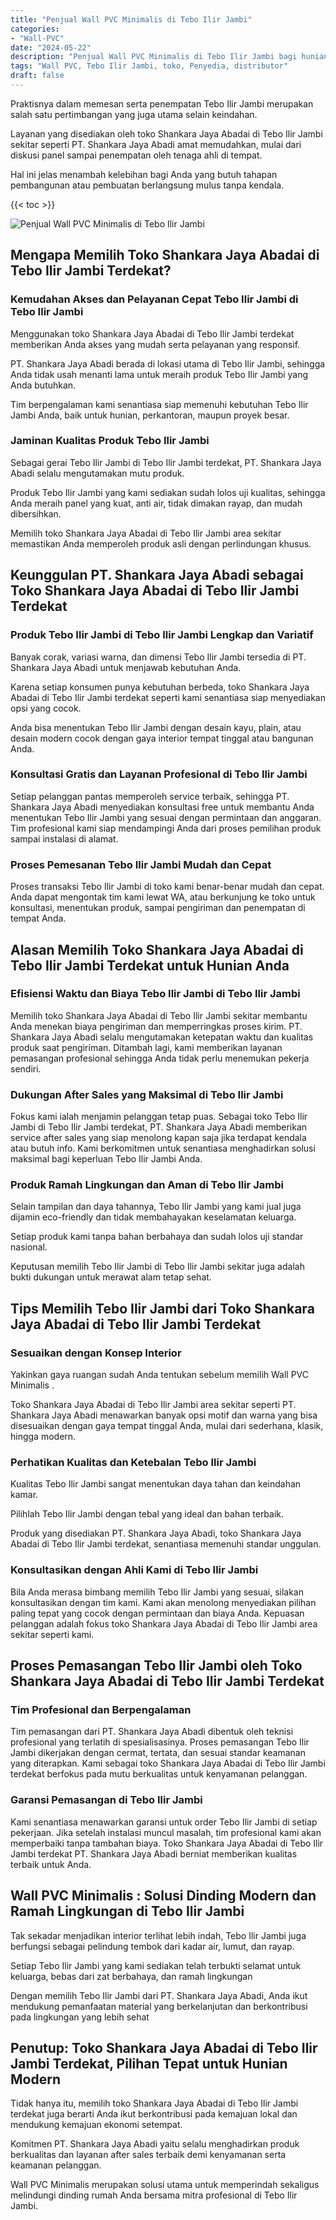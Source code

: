 ```yaml
---
title: "Penjual Wall PVC Minimalis di Tebo Ilir Jambi"
categories: 
- "Wall-PVC"
date: "2024-05-22"
description: "Penjual Wall PVC Minimalis di Tebo Ilir Jambi bagi hunian, kantor, dan toko. Material terbaik, pilihan motif, pilihan warna modern, beserta layanan penempatan oleh tim berpengalaman dan garansi resmi!|Layanan penyediaan Wall PVC Minimalis di Tebo Ilir Jambi bagi kebutuhan rumah, perkantoran, maupun gerai, dengan produk terbaik dan pemasangan oleh teknisi ahli serta garansi resmi.|Solusi Wall PVC Minimalis di Tebo Ilir Jambi yang terbukti untuk tempat tinggal, office, dan ritel, bersama produk berkualitas dan penempatan ditangani oleh teknisi profesional dan kepastian resmi.|Penyediaan Wall PVC Minimalis di Tebo Ilir Jambi bagi hunian, kantor, serta toko, dengan produk unggulan dan pemasangan ditangani oleh tenaga ahli profesional, dilengkapi dengan garansi resmi.}"
tags: "Wall PVC, Tebo Ilir Jambi, toko, Penyedia, distributor"
draft: false
---
```


Praktisnya dalam memesan serta penempatan Tebo Ilir Jambi merupakan salah satu pertimbangan yang juga utama selain keindahan.

Layanan yang disediakan oleh toko Shankara Jaya Abadai di Tebo Ilir Jambi sekitar seperti PT. Shankara Jaya Abadi amat memudahkan, mulai dari diskusi panel sampai penempatan oleh tenaga ahli di tempat.

Hal ini jelas menambah kelebihan bagi Anda yang butuh tahapan pembangunan atau pembuatan berlangsung mulus tanpa kendala.

{{< toc >}}

![Penjual Wall PVC Minimalis di Tebo Ilir Jambi](/images/Wall-PVC/Penjual-Wall-PVC-Minimalis-di-Tebo-Ilir-Jambi.png)


## Mengapa Memilih Toko Shankara Jaya Abadai di Tebo Ilir Jambi Terdekat?

### Kemudahan Akses dan Pelayanan Cepat Tebo Ilir Jambi di Tebo Ilir Jambi

Menggunakan toko Shankara Jaya Abadai di Tebo Ilir Jambi terdekat memberikan Anda akses yang mudah serta pelayanan yang responsif.

PT. Shankara Jaya Abadi berada di lokasi utama di Tebo Ilir Jambi, sehingga Anda tidak usah menanti lama untuk meraih produk Tebo Ilir Jambi yang Anda butuhkan.

Tim berpengalaman kami senantiasa siap memenuhi kebutuhan Tebo Ilir Jambi Anda, baik untuk hunian, perkantoran, maupun proyek besar.

### Jaminan Kualitas Produk Tebo Ilir Jambi

Sebagai gerai Tebo Ilir Jambi di Tebo Ilir Jambi terdekat, PT. Shankara Jaya Abadi selalu mengutamakan mutu produk.

Produk Tebo Ilir Jambi yang kami sediakan sudah lolos uji kualitas, sehingga Anda meraih panel yang kuat, anti air, tidak dimakan rayap, dan mudah dibersihkan.

Memilih toko Shankara Jaya Abadai di Tebo Ilir Jambi area sekitar memastikan Anda memperoleh produk asli dengan perlindungan khusus.

## Keunggulan PT. Shankara Jaya Abadi sebagai Toko Shankara Jaya Abadai di Tebo Ilir Jambi Terdekat

### Produk Tebo Ilir Jambi di Tebo Ilir Jambi Lengkap dan Variatif

Banyak corak, variasi warna, dan dimensi Tebo Ilir Jambi tersedia di PT. Shankara Jaya Abadi untuk menjawab kebutuhan Anda.

Karena setiap konsumen punya kebutuhan berbeda, toko Shankara Jaya Abadai di Tebo Ilir Jambi terdekat seperti kami senantiasa siap menyediakan opsi yang cocok.

Anda bisa menentukan Tebo Ilir Jambi dengan desain kayu, plain, atau desain modern cocok dengan gaya interior tempat tinggal atau bangunan Anda.

### Konsultasi Gratis dan Layanan Profesional di Tebo Ilir Jambi

Setiap pelanggan pantas memperoleh service terbaik, sehingga PT. Shankara Jaya Abadi menyediakan konsultasi free untuk membantu Anda menentukan Tebo Ilir Jambi yang sesuai dengan permintaan dan anggaran. Tim profesional kami siap mendampingi Anda dari proses pemilihan produk sampai instalasi di alamat.

### Proses Pemesanan Tebo Ilir Jambi Mudah dan Cepat

Proses transaksi Tebo Ilir Jambi di toko kami benar-benar mudah dan cepat. Anda dapat mengontak tim kami lewat WA, atau berkunjung ke toko untuk konsultasi, menentukan produk, sampai pengiriman dan penempatan di tempat Anda.

## Alasan Memilih Toko Shankara Jaya Abadai di Tebo Ilir Jambi Terdekat untuk Hunian Anda

### Efisiensi Waktu dan Biaya Tebo Ilir Jambi di Tebo Ilir Jambi

Memilih toko Shankara Jaya Abadai di Tebo Ilir Jambi sekitar membantu Anda menekan biaya pengiriman dan memperringkas proses kirim. PT. Shankara Jaya Abadi selalu mengutamakan ketepatan waktu dan kualitas produk saat pengiriman. Ditambah lagi, kami memberikan layanan pemasangan profesional sehingga Anda tidak perlu menemukan pekerja sendiri.

### Dukungan After Sales yang Maksimal di Tebo Ilir Jambi

Fokus kami ialah menjamin pelanggan tetap puas. Sebagai toko Tebo Ilir Jambi di Tebo Ilir Jambi terdekat, PT. Shankara Jaya Abadi memberikan service after sales yang siap menolong kapan saja jika terdapat kendala atau butuh info. Kami berkomitmen untuk senantiasa menghadirkan solusi maksimal bagi keperluan Tebo Ilir Jambi Anda.

### Produk Ramah Lingkungan dan Aman di Tebo Ilir Jambi

Selain tampilan dan daya tahannya, Tebo Ilir Jambi yang kami jual juga dijamin eco-friendly dan tidak membahayakan keselamatan keluarga.

Setiap produk kami tanpa bahan berbahaya dan sudah lolos uji standar nasional.

Keputusan memilih Tebo Ilir Jambi di Tebo Ilir Jambi sekitar juga adalah bukti dukungan untuk merawat alam tetap sehat.

## Tips Memilih Tebo Ilir Jambi dari Toko Shankara Jaya Abadai di Tebo Ilir Jambi Terdekat

### Sesuaikan dengan Konsep Interior 

Yakinkan gaya ruangan sudah Anda tentukan sebelum memilih  Wall PVC Minimalis .

Toko Shankara Jaya Abadai di Tebo Ilir Jambi area sekitar seperti PT. Shankara Jaya Abadi menawarkan banyak opsi motif dan warna yang bisa disesuaikan dengan gaya tempat tinggal Anda, mulai dari sederhana, klasik, hingga modern.

### Perhatikan Kualitas dan Ketebalan Tebo Ilir Jambi

Kualitas Tebo Ilir Jambi sangat menentukan daya tahan dan keindahan kamar.

Pilihlah Tebo Ilir Jambi dengan tebal yang ideal dan bahan terbaik.

Produk yang disediakan PT. Shankara Jaya Abadi, toko Shankara Jaya Abadai di Tebo Ilir Jambi terdekat, senantiasa memenuhi standar unggulan.

### Konsultasikan dengan Ahli Kami di Tebo Ilir Jambi

Bila Anda merasa bimbang memilih Tebo Ilir Jambi yang sesuai, silakan konsultasikan dengan tim kami. Kami akan menolong menyediakan pilihan paling tepat yang cocok dengan permintaan dan biaya Anda. Kepuasan pelanggan adalah fokus toko Shankara Jaya Abadai di Tebo Ilir Jambi area sekitar seperti kami.

## Proses Pemasangan Tebo Ilir Jambi oleh Toko Shankara Jaya Abadai di Tebo Ilir Jambi Terdekat

### Tim Profesional dan Berpengalaman

Tim pemasangan dari PT. Shankara Jaya Abadi dibentuk oleh teknisi profesional yang terlatih di spesialisasinya. Proses pemasangan Tebo Ilir Jambi dikerjakan dengan cermat, tertata, dan sesuai standar keamanan yang diterapkan. Kami sebagai toko Shankara Jaya Abadai di Tebo Ilir Jambi terdekat berfokus pada mutu berkualitas untuk kenyamanan pelanggan.

### Garansi Pemasangan di Tebo Ilir Jambi

Kami senantiasa menawarkan garansi untuk order Tebo Ilir Jambi di setiap pekerjaan. Jika setelah instalasi muncul masalah, tim profesional kami akan memperbaiki tanpa tambahan biaya. Toko Shankara Jaya Abadai di Tebo Ilir Jambi terdekat PT. Shankara Jaya Abadi berniat memberikan kualitas terbaik untuk Anda.

##  Wall PVC Minimalis : Solusi Dinding Modern dan Ramah Lingkungan di Tebo Ilir Jambi

Tak sekadar menjadikan interior terlihat lebih indah, Tebo Ilir Jambi juga berfungsi sebagai pelindung tembok dari kadar air, lumut, dan rayap.

Setiap Tebo Ilir Jambi yang kami sediakan telah terbukti selamat untuk keluarga, bebas dari zat berbahaya, dan ramah lingkungan

Dengan memilih Tebo Ilir Jambi dari PT. Shankara Jaya Abadi, Anda ikut mendukung pemanfaatan material yang berkelanjutan dan berkontribusi pada lingkungan yang lebih sehat

## Penutup: Toko Shankara Jaya Abadai di Tebo Ilir Jambi Terdekat, Pilihan Tepat untuk Hunian Modern

Tidak hanya itu, memilih toko Shankara Jaya Abadai di Tebo Ilir Jambi terdekat juga berarti Anda ikut berkontribusi pada kemajuan lokal dan mendukung kemajuan ekonomi setempat.

Komitmen PT. Shankara Jaya Abadi yaitu selalu menghadirkan produk berkualitas dan layanan after sales terbaik demi kenyamanan serta keamanan pelanggan.

 Wall PVC Minimalis  merupakan solusi utama untuk memperindah sekaligus melindungi dinding rumah Anda bersama mitra profesional di Tebo Ilir Jambi.